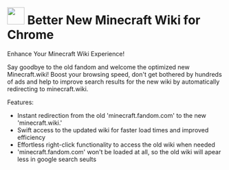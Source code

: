 # <img src="https://file.strassburger.org/mcwikilogo.png" height="40px"> Better New Minecraft Wiki for Chrome
Enhance Your Minecraft Wiki Experience!

Say goodbye to the old fandom and welcome the optimized new Minecraft.wiki! Boost your browsing speed, don't get bothered by hundreds of ads and help to improve search results for the new wiki by automatically redirecting to minecraft.wiki.

Features:
- Instant redirection from the old 'minecraft.fandom.com' to the new 'minecraft.wiki.'
- Swift access to the updated wiki for faster load times and improved efficiency
- Effortless right-click functionality to access the old wiki when needed
- 'minecraft.fandom.com' won't be loaded at all, so the old wiki will apear less in google search seults

